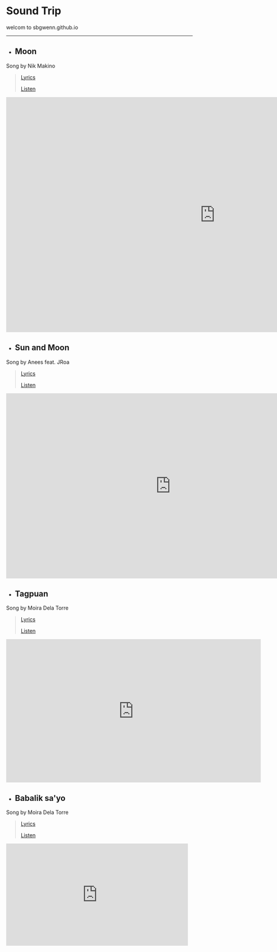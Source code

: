 # **Sound Trip**
welcom to sbgwenn.github.io

___
- ## **Moon**
Song by Nik Makino
>[Lyrics](https://sites.google.com/gbox.adnu.edu.ph/sbwenn-github-io/home)
>
>[Listen](https://open.spotify.com/track/2oupN96VwNrbONyMtTWGjH?autoplay=true)

<iframe width="1128" height="635" src="https://www.youtube.com/embed/I8PuR6RkrTU" title="Nik Makino ft. Flow G performs “Moon” LIVE on Wish 107.5 Bus" frameborder="0" allow="accelerometer; autoplay; clipboard-write; encrypted-media; gyroscope; picture-in-picture" allowfullscreen></iframe> 

- ## **Sun and Moon**
Song by Anees feat. JRoa
>[Lyrics](https://sites.google.com/gbox.adnu.edu.ph/sbwenn-github-io/home)
>
>[Listen](https://open.spotify.com/track/4bUd4H9GN11TlKhJDBUGsc?autoplay=true)

<iframe width="888" height="500" src="https://www.youtube.com/embed/Y7oydsPgd6Q" title="Anees - Sun and Moon Remix (ft. JROA)" frameborder="0" allow="accelerometer; autoplay; clipboard-write; encrypted-media; gyroscope; picture-in-picture" allowfullscreen></iframe>

- ## **Tagpuan**
Song by Moira Dela Torre
>[Lyrics](https://sites.google.com/gbox.adnu.edu.ph/sbwenn-github-io/home)
>
>[Listen](https://open.spotify.com/album/0rZRTXEmmPmx6gt92tBqIc)

<p align="center">
  <iframe width="688" height="387" src="https://www.youtube.com/embed/t4hpyNoDXyM" title="Tagpuan Lyrics - Moira dela Torre (Song and Lyrics Video)" frameborder="0" allow="accelerometer; autoplay; clipboard-write; encrypted-media; gyroscope; picture-in-picture" allowfullscreen></iframe>
  </p>

- ## **Babalik sa'yo**
Song by Moira Dela Torre
>[Lyrics](https://sites.google.com/gbox.adnu.edu.ph/sbwenn-github-io/home)
>
>[Listen](https://open.spotify.com/album/7en4maCMHGQiqfUU6oTGuM)

<iframe width="491" height="276" src="https://www.youtube.com/embed/gBpVonecq3I" title="Moira Dela Torre - Babalik Sa'yo (Lyric Video)" frameborder="0" allow="accelerometer; autoplay; clipboard-write; encrypted-media; gyroscope; picture-in-picture" allowfullscreen></iframe>

